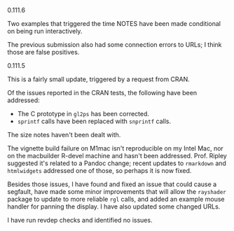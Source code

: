 0.111.6

Two examples that triggered the time NOTES have been made 
conditional on being run interactively.

The previous submission also had some connection errors to
URLs; I think those are false positives.

0.111.5

This is a fairly small update, triggered by a request from CRAN.

Of the issues reported in the CRAN tests, the following have
been addressed:

- The C prototype in `gl2ps` has been corrected.
- `sprintf` calls have been replaced with `snprintf` calls.

The size notes haven't been dealt with.

The vignette build failure on M1mac isn't reproducible on 
my Intel Mac, nor on the macbuilder R-devel machine and hasn't
been addressed.  Prof.
Ripley suggested it's related to a Pandoc change; recent 
updates to `rmarkdown` and `htmlwidgets` addressed one of
those, so
perhaps it is now fixed.

Besides those issues, I have found and fixed an issue that
could cause a segfault, have made some minor improvements
that will allow the `rayshader` package to update to more
reliable `rgl` calls, and added an example mouse handler
for panning the display.  I have also updated some changed
URLs.

I have run revdep checks and identified no issues.
